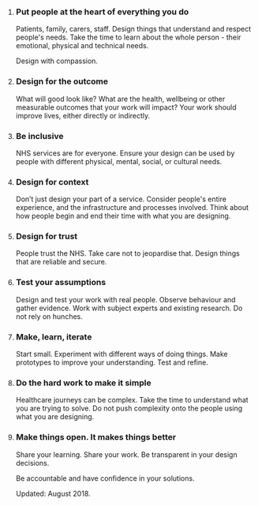 <ol>
	<li>
		<h3>
			Put people at the heart of everything you do
		</h3>
		<p>Patients, family, carers, staff. Design things that understand and respect people's needs. Take the time to learn about the whole person - their emotional, physical and technical needs.</p>
		<p>Design with compassion.</p>
	</li>
	<li>
		<h3>
			Design for the outcome
		</h3>
		<p>What will good look like? What are the health, wellbeing or other measurable outcomes that your work will impact? Your work should improve lives, either directly or indirectly.</p>
</li>
<li>
	<h3>
		Be inclusive
	</h3>
	<p>NHS services are for everyone. Ensure your design can be used by people with different physical, mental, social, or cultural needs.</p>
</li>
<li>
	<h3>
		Design for context
	</h3>
	<p>Don’t just design your part of a service. Consider people's entire experience, and the infrastructure and processes involved. Think about how people begin and end their time with what you are designing.</p>
</li>
<li>
	<h3>
		Design for trust
	</h3>
	<p>People trust the NHS. Take care not to jeopardise that. Design things that are reliable and secure.</p>
</li>
<li>
	<h3>
		Test your assumptions
	</h3>
	<p>Design and test your work with real people. Observe behaviour and gather evidence. Work with subject experts and existing research. Do not rely on hunches.</p>
</li>
<li>
	<h3>
		Make, learn, iterate
	</h3>
	<p>Start small. Experiment with different ways of doing things. Make prototypes to improve your understanding. Test and refine.</p>
</li>
<li>
	<h3>
		Do the hard work to make it simple
	</h3>
	<p>Healthcare journeys can be complex. Take the time to understand what you are trying to solve. Do not push complexity onto the people using what you are designing.</p>
</li>
<li>
	<h3>
		Make things open. It makes things better
	</h3>
	<p>Share your learning. Share your work. Be transparent in your design decisions.</p><p>Be accountable and have confidence in your solutions.</p>
	<p>Updated: August 2018.</p>
</li>
</ol>
